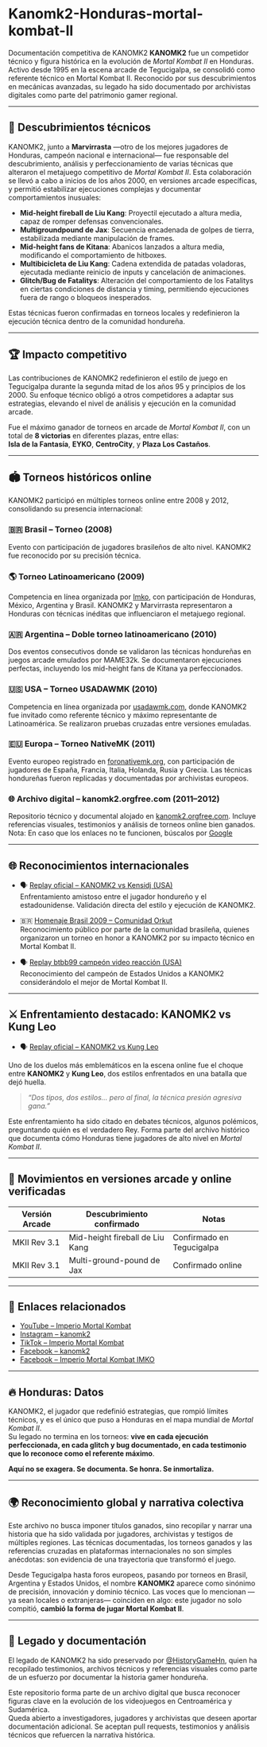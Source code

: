 # Kanomk2-Honduras-mortal-kombat-ll
Documentación  competitiva de KANOMK2
**KANOMK2** fue un competidor técnico y figura histórica en la evolución de *Mortal Kombat II* en Honduras. Activo desde 1995 en la escena arcade de Tegucigalpa, se consolidó como referente técnico en Mortal Kombat II. Reconocido por sus descubrimientos en mecánicas avanzadas, su legado ha sido documentado por archivistas digitales como parte del patrimonio gamer regional.

---

## 🧬 Descubrimientos técnicos

KANOMK2, junto a **Marvirrasta** —otro de los mejores jugadores de Honduras, campeón nacional e internacional— fue responsable del descubrimiento, análisis y perfeccionamiento de varias técnicas que alteraron el metajuego competitivo de *Mortal Kombat II*. Esta colaboración se llevó a cabo a inicios de los años 2000, en versiones arcade específicas, y permitió estabilizar ejecuciones complejas y documentar comportamientos inusuales:

- **Mid-height fireball de Liu Kang**: Proyectil ejecutado a altura media, capaz de romper defensas convencionales.  
- **Multigroundpound de Jax**: Secuencia encadenada de golpes de tierra, estabilizada mediante manipulación de frames.  
- **Mid-height fans de Kitana**: Abanicos lanzados a altura media, modificando el comportamiento de hitboxes.  
- **Multibicicleta de Liu Kang**: Cadena extendida de patadas voladoras, ejecutada mediante reinicio de inputs y cancelación de animaciones.  
- **Glitch/Bug de Fatalitys**: Alteración del comportamiento de los Fatalitys en ciertas condiciones de distancia y timing, permitiendo ejecuciones fuera de rango o bloqueos inesperados.

Estas técnicas fueron confirmadas en torneos locales y redefinieron la ejecución técnica dentro de la comunidad hondureña.

---

## 🏆 Impacto competitivo

Las contribuciones de KANOMK2 redefinieron el estilo de juego en Tegucigalpa durante la segunda mitad de los años 95 y principios de los 2000. Su enfoque técnico obligó a otros competidores a adaptar sus estrategias, elevando el nivel de análisis y ejecución en la comunidad arcade.

Fue el máximo ganador de torneos en arcade de *Mortal Kombat II*, con un total de **8 victorias** en diferentes plazas, entre ellas:  
**Isla de la Fantasía**, **EYKO**, **CentroCity**, y **Plaza Los Castaños**.

---

## 🏟️ Torneos históricos online

KANOMK2 participó en múltiples torneos online entre 2008 y 2012, consolidando su presencia internacional:

### 🇧🇷 Brasil – Torneo (2008)  
Evento con participación de jugadores brasileños de alto nivel. KANOMK2 fue reconocido por su precisión técnica.

### 🌎 Torneo Latinoamericano (2009)  
Competencia en línea organizada por [Imko](https://imko.superforo.net), con participación de Honduras, México, Argentina y Brasil. KANOMK2 y Marvirrasta representaron a Honduras con técnicas inéditas que influenciaron el metajuego regional.

### 🇦🇷 Argentina – Doble torneo latinoamericano (2010)  
Dos eventos consecutivos donde se validaron las técnicas hondureñas en juegos arcade emulados por MAME32k. Se documentaron ejecuciones perfectas, incluyendo los mid-height fans de Kitana ya perfeccionados.

### 🇺🇸 USA – Torneo USADAWMK (2010)  
Competencia en línea organizada por [usadawmk.com](https://usadawmk.com), donde KANOMK2 fue invitado como referente técnico y máximo representante de Latinoamérica. Se realizaron pruebas cruzadas entre versiones emuladas.

### 🇪🇺 Europa – Torneo NativeMK (2011)  
Evento europeo registrado en [foronativemk.org](http://foronativemk.org), con participación de jugadores de España, Francia, Italia, Holanda, Rusia y Grecia. Las técnicas hondureñas fueron replicadas y documentadas por archivistas europeos.

### 🌐 Archivo digital – kanomk2.orgfree.com (2011–2012)  
Repositorio técnico y documental alojado en [kanomk2.orgfree.com](https://kanomk2.orgfree.com). Incluye referencias visuales, testimonios y análisis de torneos online bien ganados.  
Nota: En caso que los enlaces no te funcionen, búscalos por [Google](https://www.google.com/search?q=kanomk2.orgfree)

---

## 🌐 Reconocimientos internacionales

- 🗣️ [Replay oficial – KANOMK2 vs Kensidj (USA)](https://archive.org/details/1641344210986-7966)  
  Enfrentamiento amistoso entre el jugador hondureño y el estadounidense. Validación directa del estilo y ejecución de KANOMK2.

- 🇧🇷 [Homenaje Brasil 2009 – Comunidad Orkut](https://www.youtube.com/watch?v=iWv8BKHko04&t=20s)  
  Reconocimiento público por parte de la comunidad brasileña, quienes organizaron un torneo en honor a KANOMK2 por su impacto técnico en Mortal Kombat II.

- 🗣️ [Replay btbb99 campeón video reacción (USA)](https://www.youtube.com/watch?v=BXTbrBFh6io&t=4s)  
  Reconocimiento del campeón de Estados Unidos a KANOMK2 considerándolo el mejor de Mortal Kombat II.

---

## ⚔️ Enfrentamiento destacado: KANOMK2 vs Kung Leo

- 🗣️ [Replay oficial – KANOMK2 vs Kung Leo](https://archive.org/details/1641344210986-7966)  

Uno de los duelos más emblemáticos en la escena online fue el choque entre **KANOMK2** y **Kung Leo**, dos estilos enfrentados en una batalla que dejó huella.  
> *“Dos tipos, dos estilos... pero al final, la técnica presión agresiva gana.”*

Este enfrentamiento ha sido citado en debates técnicos, algunos polémicos, preguntando quién es el verdadero Rey. Forma parte del archivo histórico que documenta cómo Honduras tiene jugadores de alto nivel en *Mortal Kombat II*.

---

## 🧪 Movimientos en versiones arcade y online verificadas

| Versión Arcade | Descubrimiento confirmado         | Notas                     |
|----------------|-----------------------------------|---------------------------|
| MKII Rev 3.1   | Mid-height fireball de Liu Kang   | Confirmado en Tegucigalpa |
| MKII Rev 3.1   | Multi-ground-pound de Jax         | Confirmado online         |

---

## 📎 Enlaces relacionados

- [YouTube – Imperio Mortal Kombat](https://www.youtube.com/@imperiomortalkombat)  
- [Instagram – kanomk2](https://instagram.com/kanomk2)  
- [TikTok – Imperio Mortal Kombat](https://www.tiktok.com/@imperiomortalkombat)  
- [Facebook – kanomk2](https://www.facebook.com/Kanomk2hn)  
- [Facebook – Imperio Mortal Kombat IMKO](https://www.facebook.com/ImperioMortalKombatOnline)

---

## 🔥 Honduras: Datos

KANOMK2, el jugador que redefinió estrategias, que rompió límites técnicos, y es el único que puso a Honduras en el mapa mundial de *Mortal Kombat II*.  
Su legado no termina en los torneos: **vive en cada ejecución perfeccionada, en cada glitch y bug documentado, en cada testimonio que lo reconoce como el referente máximo**.

**Aquí no se exagera. Se documenta. Se honra. Se inmortaliza.**

---

## 🌍 Reconocimiento global y narrativa colectiva

Este archivo no busca imponer títulos ganados, sino recopilar y narrar una historia que ha sido validada por jugadores, archivistas y testigos de múltiples regiones. Las técnicas documentadas, los torneos ganados y las referencias cruzadas en plataformas internacionales no son simples anécdotas: son evidencia de una trayectoria que transformó el juego.

Desde Tegucigalpa hasta foros europeos, pasando por torneos en Brasil, Argentina y Estados Unidos, el nombre **KANOMK2** aparece como sinónimo de precisión, innovación y dominio técnico. Las voces que lo mencionan —ya sean locales o extranjeras— coinciden en algo: este jugador no solo compitió, **cambió la forma de jugar Mortal Kombat II**.

---

## 🧠 Legado y documentación

El legado de KANOMK2 ha sido preservado por [@HistoryGameHn](https://github.com/HistoryGameHn), quien ha recopilado testimonios, archivos técnicos y referencias visuales como parte de un esfuerzo por documentar la historia gamer hondureña.

Este repositorio forma parte de un archivo digital que busca reconocer figuras clave en la evolución de los videojuegos en Centroamérica y Sudamérica.  
Queda abierto a investigadores, jugadores y archivistas que deseen aportar documentación adicional. Se aceptan pull requests, testimonios y análisis técnicos que refuercen la narrativa histórica.
